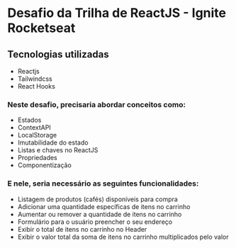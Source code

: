<h1>Desafio da Trilha de ReactJS - Ignite Rocketseat</h1>

<h2>Tecnologias utilizadas</h2>

- Reactjs
- Tailwindcss
- React Hooks

<h3>Neste desafio, precisaria abordar conceitos como:</h3>

- Estados
- ContextAPI
- LocalStorage
- Imutabilidade do estado
- Listas e chaves no ReactJS
- Propriedades
- Componentização

<h3>E nele, seria necessário as seguintes funcionalidades:</h3>

- Listagem de produtos (cafés) disponíveis para compra
- Adicionar uma quantidade específicas de itens no carrinho
- Aumentar ou remover a quantidade de itens no carrinho
- Formulário para o usuário preencher o seu endereço
- Exibir o total de itens no carrinho no Header
- Exibir o valor total da soma de itens no carrinho multiplicados pelo valor
